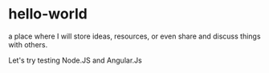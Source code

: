 # hello-world
a place where I will store ideas, resources, or even share and discuss things with others.

Let's try testing Node.JS and Angular.Js
